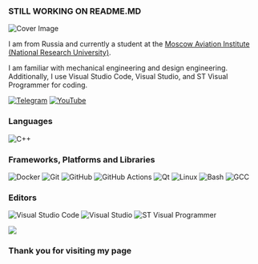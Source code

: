 ### STILL WORKING ON README.MD

<picture>
  <source media="(prefers-color-scheme: dark)" srcset="https://via.placeholder.com/800x200.png?text=real+slim+shady&bg=00000000">
  <img alt="Cover Image" src="https://via.placeholder.com/800x200.png?text=Why+are+you+using+LIGHT+MODE&bg=00000000">
</picture>

I am from Russia and currently a student at the [Moscow Aviation Institute (National Research University)](https://mai.ru/).

I am familiar with mechanical engineering and design engineering. Additionally, I use Visual Studio Code, Visual Studio, and ST Visual Programmer for coding.

[![Telegram](https://img.shields.io/badge/Telegram-2CA5E0?style=for-the-badge&logo=telegram&logoColor=white)](https://t.me/teabag_exe)
[![YouTube](https://img.shields.io/badge/YouTube-%23FF0000.svg?style=for-the-badge&logo=YouTube&logoColor=white)](https://www.youtube.com/@teabag_exe)

### Languages
![C++](https://img.shields.io/badge/c++-%2300599C.svg?style=for-the-badge&logo=c%2B%2B&logoColor=white)

### Frameworks, Platforms and Libraries

<img alt="Docker" src="https://img.shields.io/badge/docker-%230db7ed.svg?style=for-the-badge&amp;logo=docker&amp;logoColor=white">
<img alt="Git" src="https://img.shields.io/badge/git-%23F05033.svg?style=for-the-badge&amp;logo=git&amp;logoColor=white">
<img alt="GitHub" src="https://img.shields.io/badge/github-%23121011.svg?style=for-the-badge&amp;logo=github&amp;logoColor=white">
<img alt="GitHub Actions" src="https://img.shields.io/badge/github actions-%232671E5.svg?style=for-the-badge&amp;logo=githubactions&amp;logoColor=white">
<img alt="Qt" src="https://img.shields.io/badge/Qt-%23217346.svg?style=for-the-badge&amp;logo=Qt&amp;logoColor=white">
<img alt="Linux" src="https://img.shields.io/badge/Linux-%23FCC624.svg?style=for-the-badge&amp;logo=Linux&amp;logoColor=black">
<img alt="Bash" src="https://img.shields.io/badge/Bash-%234EAA25.svg?style=for-the-badge&amp;logo=GNU-Bash&amp;logoColor=white">
<img alt="GCC" src="https://img.shields.io/badge/GCC-%23F34B7D.svg?style=for-the-badge&amp;logo=GCC&amp;logoColor=white">

### Editors

![Visual Studio Code](https://img.shields.io/badge/Visual%20Studio%20Code-0078d7.svg?style=for-the-badge&logo=visual-studio-code&logoColor=white)
![Visual Studio](https://img.shields.io/badge/Visual%20Studio-5C2D91.svg?style=for-the-badge&logo=visual-studio&logoColor=white)
![ST Visual Programmer](https://img.shields.io/badge/ST%20Visual%20Programmer-03234B.svg?style=for-the-badge&logo=stmicroelectronics&logoColor=white)

<!--END_SECTION:waka-->

![](https://komarev.com/ghpvc/?username=httpsTeabagexe&style=flat-square)

### Thank you for visiting my page
